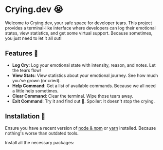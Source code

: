 # Crying.dev 😭

Welcome to Crying.dev, your safe space for developer tears. This project provides a terminal-like interface where developers can log their emotional states, view statistics, and get some virtual support. Because sometimes, you just need to let it all out!

## Features 🌟

- **Log Cry**: Log your emotional state with intensity, reason, and notes. Let the tears flow!
- **View Stats**: View statistics about your emotional journey. See how much you've grown (or cried).
- **Help Command**: Get a list of available commands. Because we all need a little help sometimes.
- **Clear Command**: Clear the terminal. Wipe those tears away.
- **Exit Command**: Try it and find out 👀. Spoiler: It doesn't stop the crying.

## Installation 🚀

Ensure you have a recent version of [node & npm](https://nodejs.org/en/download/) or [yarn](https://yarnpkg.com/en/docs/install) installed. Because nothing's worse than outdated tools.

Install all the necessary packages:





